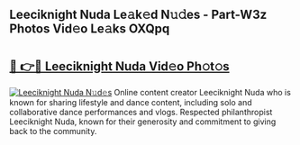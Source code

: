 ## Leeciknight Nuda Le𝚊k𝚎d N𝚞𝚍es - Part-W3z Photos Vid𝚎o Le𝚊ks OXQpq

# <h2><a href="http://fbfdi5.evod.top/?m=Leeciknight+Nuda">🔗 👉🔴 Leeciknight Nuda Vid𝚎o Ph𝚘t𝚘s</a></h2>

[![Leeciknight Nuda N𝚞d𝚎s](https://i.imgur.com/8V9OHl7.gif)](http://fbfdi5.evod.top/?m=Leeciknight+Nuda)
Online content creator Leeciknight Nuda who is known for sharing lifestyle and dance content, including solo and collaborative dance performances and vlogs. Respected philanthropist Leeciknight Nuda, known for their generosity and commitment to giving back to the community. 
